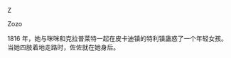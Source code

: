 <title>Dictionary of Witchcraft</title> <link href="e9780806536231_css.css" rel="stylesheet" type="text/css"> 

Z

Zozo

1816 年，她与咪咪和克拉普莱特一起在皮卡迪镇的特利镇蛊惑了一个年轻女孩。当她四肢着地走路时，佐佐就在她身后。